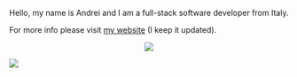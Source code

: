 
Hello, my name is Andrei and I am a full-stack software developer from Italy. 

For more info please visit [my website](https://andre-i.eu) (I keep it updated).


<p align="center">
  <img src="https://github-readme-stats.vercel.app/api/top-langs/?username=goto-eof&size_weight=0.5&count_weight=0.5&langs_count=20&layout=compact&theme=github_dark&card_width=800&hide_border=true" />
<p>
  <img src="https://andre-i.eu:8080/api/v1/ipResource/github.jpg"/>
</p>
